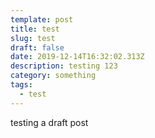 ```yaml
---
template: post
title: test
slug: test
draft: false
date: 2019-12-14T16:32:02.313Z
description: testing 123
category: something
tags:
  - test
---
```

testing a draft post
